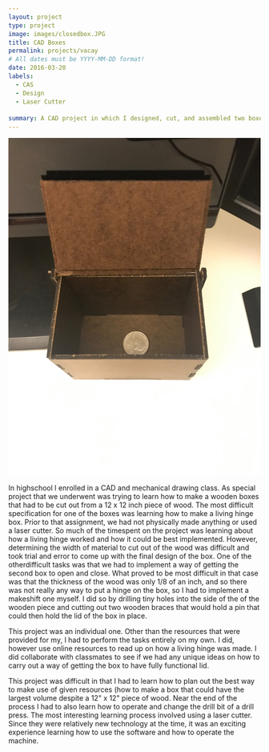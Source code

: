 ```yaml
---
layout: project
type: project
image: images/closedbox.JPG
title: CAD Boxes
permalink: projects/vacay
# All dates must be YYYY-MM-DD format!
date: 2016-03-20
labels:
  - CAS
  - Design
  - Laser Cutter
  
summary: A CAD project in which I designed, cut, and assembled two boxes.
---
```


<img class="ui medium right floated rounded image" src="../images/openbox.JPG">

In highschool I enrolled in a CAD and mechanical drawing class. As special project that we underwent was trying to learn how to
make a wooden boxes that had to be cut out from a 12 x 12 inch piece of wood. The most difficult specification for one of the boxes was 
learning how to make a living hinge box. Prior to that assignment, we had not physically made anything or used a laser cutter. So much of 
the timespent on the project was learning about how a living hinge worked and how it could be best implemented. However, determining the 
width of material to cut out of the wood was difficult and took trial and error to come up with the final design of the box. One of the 
otherdifficult tasks was that we had to implement a way of getting the second box to open and close. What proved to be most difficult in 
that case was that the thickness of the wood was only 1/8 of an inch, and so there was not really any way to put a hinge on the box, so I 
had to implement a makeshift one myself. I did so by drilling tiny holes into the side of the of the wooden piece and cutting out two 
wooden braces that would hold a pin that could then hold the lid of the box in place.


This project was an individual one. Other than the resources that were provided for my, I had to perform the tasks entirely on my own. I 
did, however use online resources to read up on how a living hinge was made. I did collaborate with classmates to see if we had any unique 
ideas on how to carry out a way of getting the box to have fully functional lid. 

This project was difficult in that I had to learn how to plan out the best way to make use of given resources (how to make a box that
could have the largest volume despite a 12" x 12" piece of wood. Near the end of the process I had to also learn how to operate and change 
the drill bit of a drill press. The most interesting learning process involved using a laser cutter. Since they were relatively new
technology at the time, it was an exciting experience learning how to use the software and how to operate the machine. 

